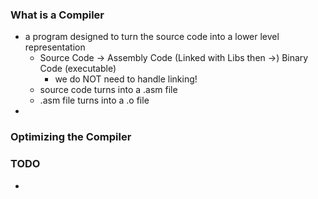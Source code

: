 ### What is a Compiler
- a program designed to turn the source code into a lower level representation 
    - Source Code -> Assembly Code (Linked with Libs then ->) Binary Code (executable)
        - we do NOT need to handle linking!
    - source code turns into a .asm file
    - .asm file turns into a .o file
- 

### Optimizing the Compiler


### TODO
- 